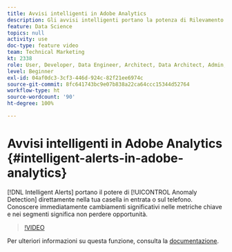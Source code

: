 ```yaml
---
title: Avvisi intelligenti in Adobe Analytics
description: Gli avvisi intelligenti portano la potenza di Rilevamento delle anomalie direttamente nella casella in entrata o sul telefono. Conoscere immediatamente cambiamenti significativi nelle metriche chiave e nei segmenti significa non perdere opportunità.
feature: Data Science
topics: null
activity: use
doc-type: feature video
team: Technical Marketing
kt: 2338
role: User, Developer, Data Engineer, Architect, Data Architect, Admin, Leader
level: Beginner
exl-id: 04af0dc3-3cf3-446d-924c-82f21ee6974c
source-git-commit: 8fc641743bc9e07b838a22ca64ccc15344d52764
workflow-type: ht
source-wordcount: '90'
ht-degree: 100%

---
```


# Avvisi intelligenti in Adobe Analytics {#intelligent-alerts-in-adobe-analytics}

[!DNL Intelligent Alerts] portano il potere di [!UICONTROL Anomaly Detection] direttamente nella tua casella in entrata o sul telefono. Conoscere immediatamente cambiamenti significativi nelle metriche chiave e nei segmenti significa non perdere opportunità.

>[!VIDEO](https://video.tv.adobe.com/v/25446/?quality=12&learn=on)

Per ulteriori informazioni su questa funzione, consulta la [documentazione](https://experienceleague.adobe.com/docs/analytics/analyze/analysis-workspace/virtual-analyst/intelligent-alerts/intellligent-alerts.html?lang=it).

